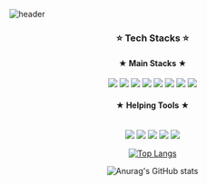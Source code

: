 ![header](https://capsule-render.vercel.app/api?type=venom&color=9999FF&height=300&text=hoheesu's%20World!&stroke=9999FF)


<div align=center><h3>⭐️ Tech Stacks ⭐️</h3></div>
<div align=center><h4>★ Main Stacks ★</h4></div>
<div align=center>
<img src="https://img.shields.io/badge/html5-E34F26?style=for-the-badge&logo=html5&logoColor=white"> 
<img src="https://img.shields.io/badge/css-1572B6?style=for-the-badge&logo=css3&logoColor=white"> 
<img src="https://img.shields.io/badge/javascript-F7DF1E?style=for-the-badge&logo=javascript&logoColor=black">
<img src="https://img.shields.io/badge/react-61DAFB?style=for-the-badge&logo=react&logoColor=black">
<img src="https://img.shields.io/badge/typescript-3178C6?style=for-the-badge&logo=typescript&logoColor=white">
<img src="https://img.shields.io/badge/sass-CC6699?style=for-the-badge&logo=sass&logoColor=white">
<img src="https://img.shields.io/badge/redux-764ABC?style=for-the-badge&logo=redux&logoColor=white">
<img src="https://img.shields.io/badge/styled components-DB7093?style=for-the-badge&logo=styledcomponents&logoColor=white">
</div>
<div align=center><h4>★ Helping Tools ★</h4></div>
<br/>
<div align=center>
<img src="https://img.shields.io/badge/git-F05032?style=for-the-badge&logo=git&logoColor=white"> 
<img src="https://img.shields.io/badge/github-181717?style=for-the-badge&logo=github&logoColor=white"> 
<img src="https://img.shields.io/badge/notion-000000?style=for-the-badge&logo=notion&logoColor=white"> 
<img src="https://img.shields.io/badge/slack-4A154B?style=for-the-badge&logo=slack&logoColor=white"> 
<img src="https://img.shields.io/badge/figma-F24E1E?style=for-the-badge&logo=slack&logoColor=white"> 
</div>
<div align=center>
  
[![Top Langs](https://github-readme-stats.vercel.app/api/top-langs/?username=hoheesu&layout=compact&theme=dracula)](https://github.com/hoheesu/github-readme-stats)

![Anurag's GitHub stats](https://github-readme-stats.vercel.app/api?username=hoheesu&show_icons=true&theme=dracula)
</div> 
